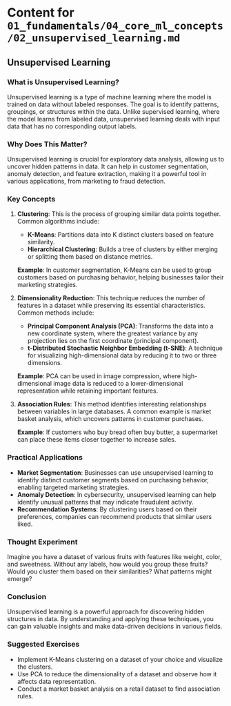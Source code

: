 # Content for `01_fundamentals/04_core_ml_concepts/02_unsupervised_learning.md`

## Unsupervised Learning

### What is Unsupervised Learning?
Unsupervised learning is a type of machine learning where the model is trained on data without labeled responses. The goal is to identify patterns, groupings, or structures within the data. Unlike supervised learning, where the model learns from labeled data, unsupervised learning deals with input data that has no corresponding output labels.

### Why Does This Matter?
Unsupervised learning is crucial for exploratory data analysis, allowing us to uncover hidden patterns in data. It can help in customer segmentation, anomaly detection, and feature extraction, making it a powerful tool in various applications, from marketing to fraud detection.

### Key Concepts

1. **Clustering**: This is the process of grouping similar data points together. Common algorithms include:
   - **K-Means**: Partitions data into K distinct clusters based on feature similarity.
   - **Hierarchical Clustering**: Builds a tree of clusters by either merging or splitting them based on distance metrics.

   **Example**: In customer segmentation, K-Means can be used to group customers based on purchasing behavior, helping businesses tailor their marketing strategies.

2. **Dimensionality Reduction**: This technique reduces the number of features in a dataset while preserving its essential characteristics. Common methods include:
   - **Principal Component Analysis (PCA)**: Transforms the data into a new coordinate system, where the greatest variance by any projection lies on the first coordinate (principal component).
   - **t-Distributed Stochastic Neighbor Embedding (t-SNE)**: A technique for visualizing high-dimensional data by reducing it to two or three dimensions.

   **Example**: PCA can be used in image compression, where high-dimensional image data is reduced to a lower-dimensional representation while retaining important features.

3. **Association Rules**: This method identifies interesting relationships between variables in large databases. A common example is market basket analysis, which uncovers patterns in customer purchases.

   **Example**: If customers who buy bread often buy butter, a supermarket can place these items closer together to increase sales.

### Practical Applications
- **Market Segmentation**: Businesses can use unsupervised learning to identify distinct customer segments based on purchasing behavior, enabling targeted marketing strategies.
- **Anomaly Detection**: In cybersecurity, unsupervised learning can help identify unusual patterns that may indicate fraudulent activity.
- **Recommendation Systems**: By clustering users based on their preferences, companies can recommend products that similar users liked.

### Thought Experiment
Imagine you have a dataset of various fruits with features like weight, color, and sweetness. Without any labels, how would you group these fruits? Would you cluster them based on their similarities? What patterns might emerge?

### Conclusion
Unsupervised learning is a powerful approach for discovering hidden structures in data. By understanding and applying these techniques, you can gain valuable insights and make data-driven decisions in various fields.

### Suggested Exercises
- Implement K-Means clustering on a dataset of your choice and visualize the clusters.
- Use PCA to reduce the dimensionality of a dataset and observe how it affects data representation.
- Conduct a market basket analysis on a retail dataset to find association rules.